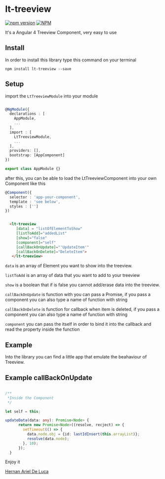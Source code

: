 # lt-treeview

[![npm version](https://badge.fury.io/js/lt-treeview.svg)](https://badge.fury.io/js/lt-treeview)
[![NPM](https://nodei.co/npm/lt-treeview.png)](https://www.npmjs.com/package/lt-treeview)

It's a Angular 4 Treeview Component, very easy to use

## Install

In order to install this library type this command on your terminal

```shell
npm install lt-treeview --save
```

## Setup

import the `LtTreeviewModule` into your module

```typescript

@NgModule({
  declarations : [
    AppModule,
    ...
  ],
  import : [
    LtTreeviewModule,
    ...
  ],
  providers: [],
  bootstrap: [AppComponent]
})

export class AppModule {}

```

after this, you can be able to load the LtTreeviewComponent into your own Component like this

```typescript
@Component({
  selector : 'app-your-component',
  template : 'see below',
  styles : ['']
})

```

```html

  <lt-treeview 
     [data] = "listOfElementToShow" 
     [listToAdd]="addedList" 
     [show]="false"
     [component]="self" 
     [callBackOnUpdate]="'UpdateItem'" 
     [callBackOnDelete]="DeleteItem">
   </lt-treeview>

```

`data` is an array of Element you want to show into the treeview.

`listToAdd` is an array of data that you want to add to your treeview

`show` is a boolean that if is false you cannot add/erase data into the treeview.

`callBackOnUpdate` is function with you can pass a Promise<Node>, if you pass a component you can also type a name of function with string

`callBackOnDelete` is function for callback when item is deleted, if you pass a component you can also type a name of function with string

`component` you can pass the itself in order to bind it into the callback and read the property inside the function 

## Example

Into the library you can find a little app that emulate the beahaviour of Treeview.


## Example callBackOnUpdate

```typescript

/**
 *Inside the Component
 */

let self = this;

updateData(data: any): Promise<Node> {
      return new Promise<Node>((resolve, recject) => {
        setTimeout(() => {
          data.node.obj = {id: lastIdInsert(this.arrayList)};
          resolve(data.node);
        }, 10);
      });
  }

```

Enjoy it

[Hernan Ariel De Luca](https://www.linkedin.com/in/hernan-ariel-de-luca-23842254/)




